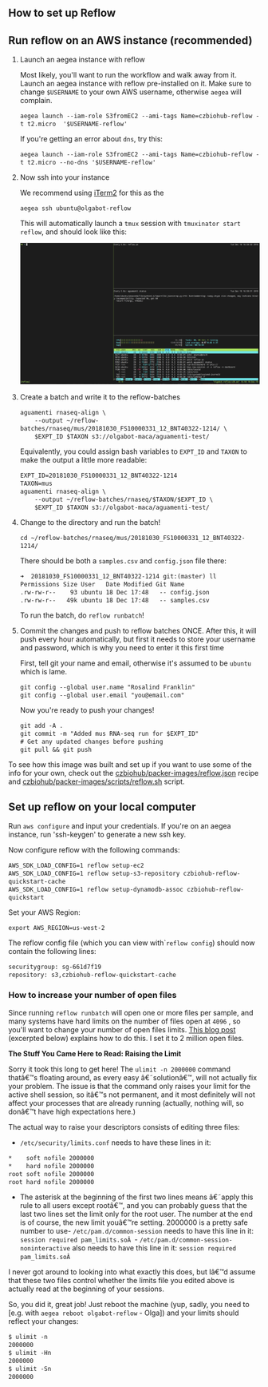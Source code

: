 **How to set up Reflow**
------------------------

## Run reflow on an AWS instance (recommended)

1. Launch an aegea instance with reflow

	Most likely, you'll want to run the workflow and walk away from it. Launch an aegea instance with reflow pre-installed on it. Make sure to change `$USERNAME` to your own AWS username, otherwise `aegea` will complain.

	```
	aegea launch --iam-role S3fromEC2 --ami-tags Name=czbiohub-reflow -t t2.micro  '$USERNAME-reflow'
	```

	If you're getting an error about `dns`, try this:


	```
	aegea launch --iam-role S3fromEC2 --ami-tags Name=czbiohub-reflow -t t2.micro --no-dns '$USERNAME-reflow'
	```

2. Now ssh into your instance

	We recommend using [iTerm2](https://www.iterm2.com/) for this as the 

	```
	aegea ssh ubuntu@olgabot-reflow
	```

	This will automatically launch a `tmux` session with `tmuxinator start reflow`, and should look like this:

	![Tmux session with ](images/fresh_instance_tmuxinator_login.png)


3. Create a batch and write it to the reflow-batches

	```
	aguamenti rnaseq-align \
		--output ~/reflow-batches/rnaseq/mus/20181030_FS10000331_12_BNT40322-1214/ \ 
		$EXPT_ID $TAXON s3://olgabot-maca/aguamenti-test/
	```

	Equivalently, you could assign bash variables to `EXPT_ID` and `TAXON` to make the output a little more readable:
	```
	EXPT_ID=20181030_FS10000331_12_BNT40322-1214
	TAXON=mus
	aguamenti rnaseq-align \
		--output ~/reflow-batches/rnaseq/$TAXON/$EXPT_ID \
		$EXPT_ID $TAXON s3://olgabot-maca/aguamenti-test/
	```

4. Change to the directory and run the batch!

	```
	cd ~/reflow-batches/rnaseq/mus/20181030_FS10000331_12_BNT40322-1214/
	```

	There should be both a `samples.csv` and `config.json` file there:

	```
	➜  20181030_FS10000331_12_BNT40322-1214 git:(master) ll
	Permissions Size User   Date Modified Git Name
	.rw-rw-r--    93 ubuntu 18 Dec 17:48   -- config.json
	.rw-rw-r--   49k ubuntu 18 Dec 17:48   -- samples.csv
	```

	To run the batch, do `reflow runbatch`!

5. Commit the changes and push to reflow batches ONCE. After this, it will push every hour automatically, but first it needs to store your username and password, which is why you need to enter it this first time

	First, tell git your name and email, otherwise it's assumed to be `ubuntu` which is lame.
	
	```
	git config --global user.name "Rosalind Franklin"
	git config --global user.email "you@email.com"
	```

	Now you're ready to push your changes!

	```
	git add -A .
	git commit -m "Added mus RNA-seq run for $EXPT_ID"
	# Get any updated changes before pushing
	git pull && git push
	```

To see how this image was built and set up if you want to use some of the info for your own, check out the [czbiohub/packer-images/reflow.json](https://github.com/czbiohub/packer-images/blob/master/reflow.json) recipe and [czbiohub/packer-images/scripts/reflow.sh](https://github.com/czbiohub/packer-images/tree/master/scripts) script.


## Set up reflow on your local computer

Run `aws configure` and input your credentials. If you're on an aegea instance, run 'ssh-keygen' to generate a new ssh key.

Now configure reflow with the following commands:

``` syntaxhighlighter-pre
AWS_SDK_LOAD_CONFIG=1 reflow setup-ec2
AWS_SDK_LOAD_CONFIG=1 reflow setup-s3-repository czbiohub-reflow-quickstart-cache
AWS_SDK_LOAD_CONFIG=1 reflow setup-dynamodb-assoc czbiohub-reflow-quickstart
```

Set your AWS Region:

``` syntaxhighlighter-pre
export AWS_REGION=us-west-2
```

The reflow config file (which you can view with\``reflow config`) should now contain the following lines:

``` syntaxhighlighter-pre
securitygroup: sg-661d7f19
repository: s3,czbiohub-reflow-quickstart-cache
```


### How to increase your number of open files

Since running `reflow runbatch` will open one or more files per sample, and many systems have hard limits on the number of files open at `4096` , so you'll want to change your number of open files limits. <a href="https://underyx.me/2015/05/18/raising-the-maximum-number-of-file-descriptors" class="external-link">This blog post</a> (excerpted below) explains how to do this. I set it to 2 million open files.

**The Stuff You Came Here to Read: Raising the Limit**

Sorry it took this long to get here! The `ulimit -n 2000000` command thatâ€™s floating around, as every easy â€˜solutionâ€™, will not actually fix your problem. The issue is that the command only raises your limit for the active shell session, so itâ€™s not permanent, and it most definitely will not affect your processes that are already running (actually, nothing will, so donâ€™t have high expectations here.)

The actual way to raise your descriptors consists of editing three files:

-   `/etc/security/limits.conf` needs to have these lines in it:

``` syntaxhighlighter-pre
*    soft nofile 2000000
*    hard nofile 2000000 
root soft nofile 2000000 
root hard nofile 2000000
```

-   The asterisk at the beginning of the first two lines means â€˜apply this rule to all users except rootâ€™, and you can probably guess that the last two lines set the limit only for the root user. The number at the end is of course, the new limit youâ€™re setting. 2000000 is a pretty safe number to use- `/etc/pam.d/common-session` needs to have this line in it:
    `session required pam_limits.soÂ `- `/etc/pam.d/common-session-noninteractive` also needs to have this line in it:
    `session required pam_limits.soÂ `

I never got around to looking into what exactly this does, but Iâ€™d assume that these two files control whether the limits file you edited above is actually read at the beginning of your sessions.

So, you did it, great job! Just reboot the machine (yup, sadly, you need to \[e.g. with `aegea reboot olgabot-reflow` - Olga\]) and your limits should reflect your changes:

``` syntaxhighlighter-pre
$ ulimit -n
2000000
$ ulimit -Hn
2000000
$ ulimit -Sn
2000000
```
